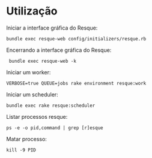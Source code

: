 # Utilização

Iniciar a interface gráfica do Resque:

    bundle exec resque-web config/initializers/resque.rb

Encerrando a interface gráfica do Resque:

     bundle exec resque-web -k

Iniciar um worker:

    VERBOSE=true QUEUE=jobs rake environment resque:work

Iniciar um scheduler:

    bundle exec rake resque:scheduler

Listar processos resque:

    ps -e -o pid,command | grep [r]esque

Matar processo:

    kill -9 PID

